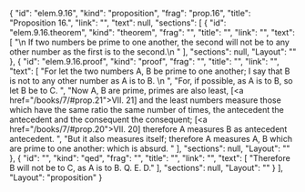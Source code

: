 {
  "id": "elem.9.16",
  "kind": "proposition",
  "frag": "prop.16",
  "title": "Proposition 16.",
  "link": "",
  "text": null,
  "sections": [
    {
      "id": "elem.9.16.theorem",
      "kind": "theorem",
      "frag": "",
      "title": "",
      "link": "",
      "text": [
        "\n       If two numbers be prime to one another, the second will not be to any other number as the first is to the second.\n      "
      ],
      "sections": null,
      "Layout": ""
    },
    {
      "id": "elem.9.16.proof",
      "kind": "proof",
      "frag": "",
      "title": "",
      "link": "",
      "text": [
        "For let the two numbers A, B be prime to one another; I say that B is not to any other number as A is to B. \n      ",
        "For, if possible, as A is to B, so let B be to C. ",
        "Now A, B are prime, primes are also least, [<a href=\"/books/7/#prop.21\">VII. 21</a>] and the least numbers measure those which have the same ratio the same number of times, the antecedent the antecedent and the consequent the consequent; [<a href=\"/books/7/#prop.20\">VII. 20</a>] therefore A measures B as antecedent antecedent. ",
        "But it also measures itself; therefore A measures A, B which are prime to one another: which is absurd. "
      ],
      "sections": null,
      "Layout": ""
    },
    {
      "id": "",
      "kind": "qed",
      "frag": "",
      "title": "",
      "link": "",
      "text": [
        "Therefore B will not be to C, as A is to B. Q. E. D."
      ],
      "sections": null,
      "Layout": ""
    }
  ],
  "Layout": "proposition"
}
